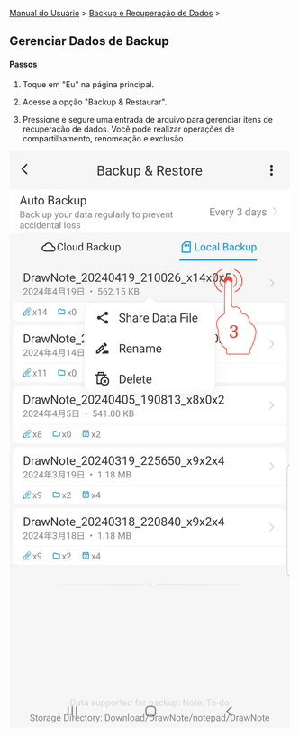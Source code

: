 [Manual do Usuário](/dragonnest/drawnote/manual/pt) > [Backup e Recuperação de Dados](/dragonnest/drawnote/manual/pt/backup_e_recuperacao_de_dados) >

Gerenciar Dados de Backup
---
#### Passos

1. Toque em "Eu" na página principal.

2. Acesse a opção "Backup & Restaurar".

3. Pressione e segure uma entrada de arquivo para gerenciar itens de recuperação de dados. Você pode realizar operações de compartilhamento, renomeação e exclusão.

![Gerenciar Dados de Backup](imgs/manage_backup_data1.png)
